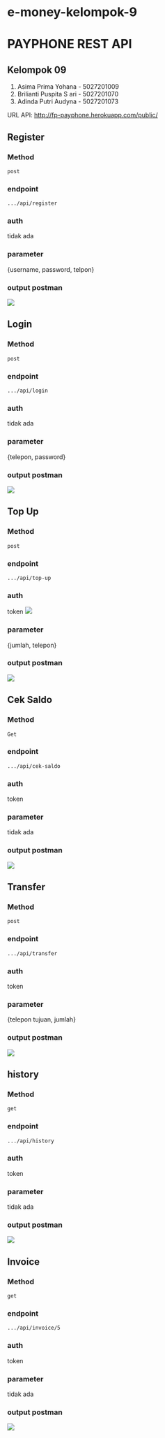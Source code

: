 # e-money-kelompok-9
# PAYPHONE REST API

## Kelompok 09
1. Asima Prima Yohana - 5027201009
2. Brilianti Puspita S ari - 5027201070
3. Adinda Putri Audyna - 5027201073

URL API: http://fp-payphone.herokuapp.com/public/

## Register

### Method
`post`

### endpoint
`.../api/register`

### auth
tidak ada 

### parameter 
{username, password, telpon}

### output postman
![](dokum01/img1.jpg)




## Login

### Method
`post`

### endpoint
`.../api/login`

### auth
tidak ada 

### parameter 
{telepon, password}

### output postman
![](dokum01/login.jpg)



## Top Up

### Method
`post`

### endpoint
`.../api/top-up`

### auth
token
![](dokum01/token.jpg)

### parameter 
{jumlah, telepon}

### output postman
![](dokum01/topup.jpg)


## Cek Saldo

### Method
`Get`

### endpoint
`.../api/cek-saldo`

### auth
token

### parameter 
tidak ada

### output postman
![](dokum01/ceksaldo.jpg)



## Transfer

### Method
`post`

### endpoint
`.../api/transfer`

### auth
token

### parameter 
{telepon tujuan, jumlah}

### output postman
![](dokum01/transfer.jpg)


## history

### Method
`get`

### endpoint
`.../api/history`

### auth
token

### parameter 
tidak ada

### output postman
![](dokum01/history.jpg)

## Invoice

### Method
`get`

### endpoint
`.../api/invoice/5`

### auth
token

### parameter 
tidak ada

### output postman
![](dokum01/invoice.jpg)
